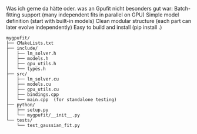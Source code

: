 Was ich gerne da hätte oder. was an Gpufit nicht besonders gut war:
Batch-fitting support (many independent fits in parallel on GPU)
Simple model definition (start with built-in models)
Clean modular structure (each part can later evolve independently)
Easy to build and install (pip install .)

```
mygpufit/
├── CMakeLists.txt
├── include/
│   ├── lm_solver.h
│   ├── models.h
│   ├── gpu_utils.h
│   └── types.h
├── src/
│   ├── lm_solver.cu
│   ├── models.cu
│   ├── gpu_utils.cu
│   ├── bindings.cpp
│   └── main.cpp  (for standalone testing)
├── python/
│   ├── setup.py
│   └── mygpufit/__init__.py
└── tests/
    └── test_gaussian_fit.py
```